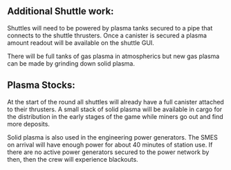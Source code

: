 ## Additional Shuttle work:

Shuttles will need to be powered by plasma tanks secured to a pipe that connects to the shuttle thrusters. Once a canister is secured a plasma amount readout will be available on the shuttle GUI.

There will be full tanks of gas plasma in atmospherics but new gas plasma can be made by grinding down solid plasma.

## Plasma Stocks:

At the start of the round all shuttles will already have a full canister attached to their thrusters. A small stack of solid plasma will be available in cargo for the distribution in the early stages of the game while miners go out and find more deposits.

Solid plasma is also used in the engineering power generators. The SMES on arrival will have enough power for about 40 minutes of station use. If there are no active power generators secured to the power network by then, then the crew will experience blackouts. 

